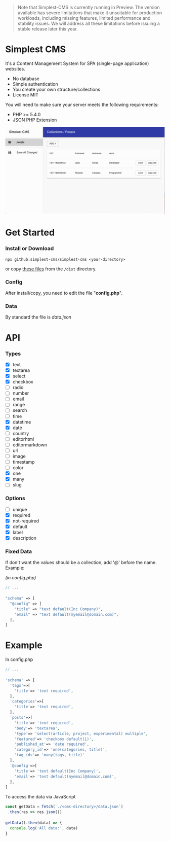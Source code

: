 > Note that Simplest-CMS is currently running in Preview. The version available has severe limitations that make it unsuitable for production workloads, including missing features, limited performance and stability issues. We will address all these limitations before issuing a stable release later this year.

# Simplest CMS

It's a Content Management System for SPA (single-page application) websites.

- No database
- Simple authentication
- You create your own structure/collections
- License MIT

You will need to make sure your server meets the following requirements:

- PHP >= 5.4.0
- JSON PHP Extension

![](screencast.gif)

# Get Started

### Install or Download

```
npx github:simplest-cms/simplest-cms <your-directory>
```

or copy [these files](https://github.com/simplest-cms/simplest-cms/tree/master/dist) from the `/dist` directory.

### Config

After install/copy, you need to edit the file "**config.php**".

### Data

By standard the file is *data.json*

# API

### Types

- [x] text
- [x] textarea
- [x] select
- [x] checkbox
- [ ] radio
- [ ] number
- [ ] email
- [ ] range
- [ ] search
- [ ] time
- [x] datetime
- [x] date
- [ ] country
- [ ] editorhtml
- [ ] editormarkdown
- [ ] url
- [ ] image
- [ ] timestamp
- [ ] color
- [x] one
- [x] many
- [ ] slug

### Options

- [ ] unique
- [x] required
- [x] not-required
- [x] default
- [x] label
- [x] description

### Fixed Data

If don't want the values should be a collection, add '@' before the name. Example:

*(in config.php)*

```php
// ...

"schema" => [
  "@config" => [
    "title" => "text default(Inc Company)",
    "email" => "text default(myemail@domain.com)",
  ],
]
```


# Example

In config.php

```php
// ...

'schema' => [
  'tags'=>[
    'title'=> 'text required',
  ],
  'categories'=>[
    'title'=> 'text required',
  ],
  'posts'=>[
    'title'=> 'text required',
    'body'=> 'textarea',
    'type'=> 'select(article, project, experimental) multiple',
    'featured'=> 'checkbox default(1)',
    'published_at'=> 'date required',
    'category_id'=> 'one(categories, title)',
    'tag_ids'=> 'many(tags, title)'
  ],
  '@config'=>[
    'title'=> 'text default(Inc Company)',
    'email'=> 'text default(myemail@domain.com)',
  ],
]
```

To access the data via JavaScript

```js
const getData = fetch(`./<cms-directory>/data.json`)
 .then(res => res.json())

getData().then(data) => {
  console.log('All data:', data)
}
```